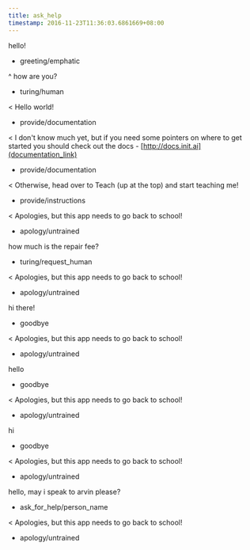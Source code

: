 ```yaml
---
title: ask_help
timestamp: 2016-11-23T11:36:03.6861669+08:00
---
```


hello!
* greeting/emphatic

^ how are you?
* turing/human

< Hello world!
* provide/documentation

< I don't know much yet, but if you need some pointers on where to get started you should check out the docs -
[http://docs.init.ai](documentation_link)
* provide/documentation

< Otherwise, head over to Teach (up at the top) and start teaching me!
* provide/instructions

< Apologies, but this app needs to go back to school!
* apology/untrained

how much is the repair fee?
* turing/request_human

< Apologies, but this app needs to go back to school!
* apology/untrained

hi there!
* goodbye

< Apologies, but this app needs to go back to school!
* apology/untrained

hello
* goodbye

< Apologies, but this app needs to go back to school!
* apology/untrained

hi
* goodbye

< Apologies, but this app needs to go back to school!
* apology/untrained

hello, may i speak to arvin please?
* ask_for_help/person_name

< Apologies, but this app needs to go back to school!
* apology/untrained
